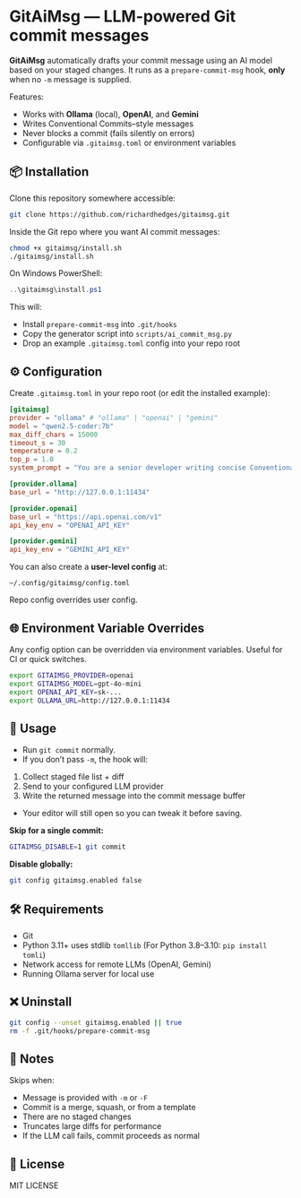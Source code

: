 # GitAiMsg — LLM-powered Git commit messages

**GitAiMsg** automatically drafts your commit message using an AI model based on your staged changes.
It runs as a `prepare-commit-msg` hook, **only** when no `-m` message is supplied.

Features:
- Works with **Ollama** (local), **OpenAI**, and **Gemini**
- Writes Conventional Commits–style messages
- Never blocks a commit (fails silently on errors)
- Configurable via `.gitaimsg.toml` or environment variables

## 📦 Installation

Clone this repository somewhere accessible:

```bash
git clone https://github.com/richardhedges/gitaimsg.git
```

Inside the Git repo where you want AI commit messages:

```bash
chmod +x gitaimsg/install.sh
./gitaimsg/install.sh
```

On Windows PowerShell:

```powershell
..\gitaimsg\install.ps1
```

This will:
- Install `prepare-commit-msg` into `.git/hooks`
- Copy the generator script into `scripts/ai_commit_msg.py`
- Drop an example `.gitaimsg.toml` config into your repo root

## ⚙️ Configuration

Create `.gitaimsg.toml` in your repo root (or edit the installed example):

```toml
[gitaimsg]
provider = "ollama" # "ollama" | "openai" | "gemini"
model = "qwen2.5-coder:7b"
max_diff_chars = 15000
timeout_s = 30
temperature = 0.2
top_p = 1.0
system_prompt = "You are a senior developer writing concise Conventional Commit messages."

[provider.ollama]
base_url = "http://127.0.0.1:11434"

[provider.openai]
base_url = "https://api.openai.com/v1"
api_key_env = "OPENAI_API_KEY"

[provider.gemini]
api_key_env = "GEMINI_API_KEY"
```

You can also create a **user-level config** at:

```
~/.config/gitaimsg/config.toml
```

Repo config overrides user config.

## 🌐 Environment Variable Overrides

Any config option can be overridden via environment variables. Useful for CI or quick switches.

```bash
export GITAIMSG_PROVIDER=openai
export GITAIMSG_MODEL=gpt-4o-mini
export OPENAI_API_KEY=sk-...
export OLLAMA_URL=http://127.0.0.1:11434
```

## 🚦 Usage

- Run `git commit` normally.
- If you don’t pass `-m`, the hook will:
1. Collect staged file list + diff
2. Send to your configured LLM provider
3. Write the returned message into the commit message buffer
- Your editor will still open so you can tweak it before saving.

**Skip for a single commit:**
```bash
GITAIMSG_DISABLE=1 git commit
```

**Disable globally:**
```bash
git config gitaimsg.enabled false
```

## 🛠 Requirements

- Git
- Python 3.11+ uses stdlib `tomllib` (For Python 3.8–3.10: `pip install tomli`)
- Network access for remote LLMs (OpenAI, Gemini)
- Running Ollama server for local use

## ❌ Uninstall

```bash
git config --unset gitaimsg.enabled || true
rm -f .git/hooks/prepare-commit-msg
```

## 📝 Notes

Skips when:
- Message is provided with `-m` or `-F`
- Commit is a merge, squash, or from a template
- There are no staged changes
- Truncates large diffs for performance
- If the LLM call fails, commit proceeds as normal

## 📄 License

MIT LICENSE
